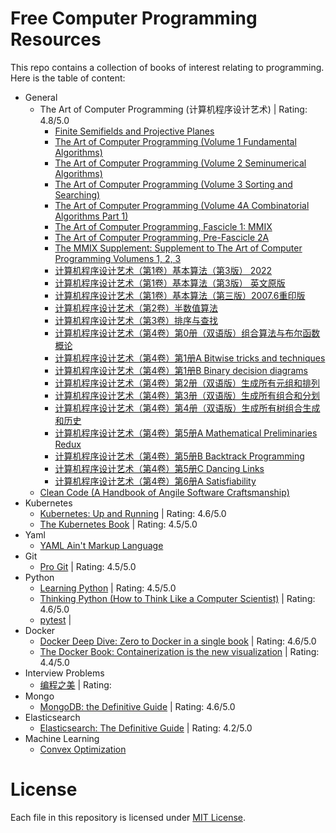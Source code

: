 # Free Computer Programming Resources
This repo contains a collection of books of interest relating to programming. 
Here is the table of content:
- General
  - The Art of Computer Programming (计算机程序设计艺术) | Rating: 4.8/5.0
    - [Finite Semifields and Projective Planes](https://github.com/leelening/Computer-Science-Books/blob/main/General/The%20Art%20of%20Computer%20Programming%20(%E8%AE%A1%E7%AE%97%E6%9C%BA%E7%A8%8B%E5%BA%8F%E8%AE%BE%E8%AE%A1%E8%89%BA%E6%9C%AF)/Finite%20Semifields%20and%20Projective%20Planes.pdf)
    - [The Art of Computer Programming (Volume 1 Fundamental Algorithms)](https://github.com/leelening/Computer-Science-Books/blob/main/General/The%20Art%20of%20Computer%20Programming%20(%E8%AE%A1%E7%AE%97%E6%9C%BA%E7%A8%8B%E5%BA%8F%E8%AE%BE%E8%AE%A1%E8%89%BA%E6%9C%AF)/The%20Art%20of%20Computer%20Programming%20(Volume%201%20Fundamental%20Algorithms).pdf)
    - [The Art of Computer Programming (Volume 2 Seminumerical Algorithms)](https://github.com/leelening/Computer-Science-Books/blob/main/General/The%20Art%20of%20Computer%20Programming%20(%E8%AE%A1%E7%AE%97%E6%9C%BA%E7%A8%8B%E5%BA%8F%E8%AE%BE%E8%AE%A1%E8%89%BA%E6%9C%AF)/The%20Art%20of%20Computer%20Programming%20(Volume%202%20Seminumerical%20Algorithms).pdf)
    - [The Art of Computer Programming (Volume 3 Sorting and Searching)](https://github.com/leelening/Computer-Science-Books/blob/main/General/The%20Art%20of%20Computer%20Programming%20(%E8%AE%A1%E7%AE%97%E6%9C%BA%E7%A8%8B%E5%BA%8F%E8%AE%BE%E8%AE%A1%E8%89%BA%E6%9C%AF)/The%20Art%20of%20Computer%20Programming%20(Volume%203%20Sorting%20and%20Searching).pdf)
    - [The Art of Computer Programming (Volume 4A Combinatorial Algorithms Part 1)](https://github.com/leelening/Computer-Science-Books/blob/main/General/The%20Art%20of%20Computer%20Programming%20(%E8%AE%A1%E7%AE%97%E6%9C%BA%E7%A8%8B%E5%BA%8F%E8%AE%BE%E8%AE%A1%E8%89%BA%E6%9C%AF)/The%20Art%20of%20Computer%20Programming%20(Volume%204A%20Combinatorial%20Algorithms%20Part%201).pdf)
    - [The Art of Computer Programming, Fascicle 1: MMIX](https://github.com/leelening/Computer-Science-Books/blob/main/General/The%20Art%20of%20Computer%20Programming%20(%E8%AE%A1%E7%AE%97%E6%9C%BA%E7%A8%8B%E5%BA%8F%E8%AE%BE%E8%AE%A1%E8%89%BA%E6%9C%AF)/The%20Art%20of%20Computer%20Programming%2C%20Fascicle%201:%20MMIX.pdf)
    - [The Art of Computer Programming, Pre-Fascicle 2A](https://github.com/leelening/Computer-Science-Books/blob/main/General/The%20Art%20of%20Computer%20Programming%20(%E8%AE%A1%E7%AE%97%E6%9C%BA%E7%A8%8B%E5%BA%8F%E8%AE%BE%E8%AE%A1%E8%89%BA%E6%9C%AF)/The%20Art%20of%20Computer%20Programming%2C%20Pre-Fascicle%202A.pdf)
    - [The MMIX Supplement: Supplement to The Art of Computer Programming Volumens 1, 2, 3](https://github.com/leelening/Computer-Science-Books/blob/main/General/The%20Art%20of%20Computer%20Programming%20(%E8%AE%A1%E7%AE%97%E6%9C%BA%E7%A8%8B%E5%BA%8F%E8%AE%BE%E8%AE%A1%E8%89%BA%E6%9C%AF)/The%20MMIX%20Supplement:%20Supplement%20to%20The%20Art%20of%20Computer%20Programming%20Volumens%201%2C%202%2C%203.pdf)
    - [计算机程序设计艺术（第1卷）基本算法（第3版） 2022](https://github.com/leelening/Computer-Science-Books/blob/main/General/The%20Art%20of%20Computer%20Programming%20(%E8%AE%A1%E7%AE%97%E6%9C%BA%E7%A8%8B%E5%BA%8F%E8%AE%BE%E8%AE%A1%E8%89%BA%E6%9C%AF)/%E8%AE%A1%E7%AE%97%E6%9C%BA%E7%A8%8B%E5%BA%8F%E8%AE%BE%E8%AE%A1%E8%89%BA%E6%9C%AF%EF%BC%88%E7%AC%AC1%E5%8D%B7%EF%BC%89%E5%9F%BA%E6%9C%AC%E7%AE%97%E6%B3%95%EF%BC%88%E7%AC%AC3%E7%89%88%EF%BC%89%202002.pdf)
    - [计算机程序设计艺术（第1卷）基本算法（第3版） 英文原版](https://github.com/leelening/Computer-Science-Books/blob/main/General/The%20Art%20of%20Computer%20Programming%20(%E8%AE%A1%E7%AE%97%E6%9C%BA%E7%A8%8B%E5%BA%8F%E8%AE%BE%E8%AE%A1%E8%89%BA%E6%9C%AF)/%E8%AE%A1%E7%AE%97%E6%9C%BA%E7%A8%8B%E5%BA%8F%E8%AE%BE%E8%AE%A1%E8%89%BA%E6%9C%AF%EF%BC%88%E7%AC%AC1%E5%8D%B7%EF%BC%89%E5%9F%BA%E6%9C%AC%E7%AE%97%E6%B3%95%EF%BC%88%E7%AC%AC3%E7%89%88%EF%BC%89%20%E8%8B%B1%E6%96%87%E5%8E%9F%E7%89%88.pdf)
    - [计算机程序设计艺术（第1卷）基本算法（第三版）2007.6重印版](https://github.com/leelening/Computer-Science-Books/blob/main/General/The%20Art%20of%20Computer%20Programming%20(%E8%AE%A1%E7%AE%97%E6%9C%BA%E7%A8%8B%E5%BA%8F%E8%AE%BE%E8%AE%A1%E8%89%BA%E6%9C%AF)/%E8%AE%A1%E7%AE%97%E6%9C%BA%E7%A8%8B%E5%BA%8F%E8%AE%BE%E8%AE%A1%E8%89%BA%E6%9C%AF%EF%BC%88%E7%AC%AC1%E5%8D%B7%EF%BC%89%E5%9F%BA%E6%9C%AC%E7%AE%97%E6%B3%95%EF%BC%88%E7%AC%AC%E4%B8%89%E7%89%88%EF%BC%892007.6%E9%87%8D%E5%8D%B0%E7%89%88.pdf)
    - [计算机程序设计艺术（第2卷）半数值算法](https://github.com/leelening/Computer-Science-Books/blob/main/General/The%20Art%20of%20Computer%20Programming%20(%E8%AE%A1%E7%AE%97%E6%9C%BA%E7%A8%8B%E5%BA%8F%E8%AE%BE%E8%AE%A1%E8%89%BA%E6%9C%AF)/%E8%AE%A1%E7%AE%97%E6%9C%BA%E7%A8%8B%E5%BA%8F%E8%AE%BE%E8%AE%A1%E8%89%BA%E6%9C%AF%EF%BC%88%E7%AC%AC2%E5%8D%B7%EF%BC%89%E5%8D%8A%E6%95%B0%E5%80%BC%E7%AE%97%E6%B3%95.pdf)
    - [计算机程序设计艺术（第3卷）排序与查找](https://github.com/leelening/Computer-Science-Books/blob/main/General/The%20Art%20of%20Computer%20Programming%20(%E8%AE%A1%E7%AE%97%E6%9C%BA%E7%A8%8B%E5%BA%8F%E8%AE%BE%E8%AE%A1%E8%89%BA%E6%9C%AF)/%E8%AE%A1%E7%AE%97%E6%9C%BA%E7%A8%8B%E5%BA%8F%E8%AE%BE%E8%AE%A1%E8%89%BA%E6%9C%AF%EF%BC%88%E7%AC%AC3%E5%8D%B7%EF%BC%89%E6%8E%92%E5%BA%8F%E4%B8%8E%E6%9F%A5%E6%89%BE.pdf)
    - [计算机程序设计艺术（第4卷）第0册（双语版）组合算法与布尔函数概论](https://github.com/leelening/Computer-Science-Books/blob/main/General/The%20Art%20of%20Computer%20Programming%20(%E8%AE%A1%E7%AE%97%E6%9C%BA%E7%A8%8B%E5%BA%8F%E8%AE%BE%E8%AE%A1%E8%89%BA%E6%9C%AF)/%E8%AE%A1%E7%AE%97%E6%9C%BA%E7%A8%8B%E5%BA%8F%E8%AE%BE%E8%AE%A1%E8%89%BA%E6%9C%AF%EF%BC%88%E7%AC%AC4%E5%8D%B7%EF%BC%89%E7%AC%AC0%E5%86%8C%EF%BC%88%E5%8F%8C%E8%AF%AD%E7%89%88%EF%BC%89%E7%BB%84%E5%90%88%E7%AE%97%E6%B3%95%E4%B8%8E%E5%B8%83%E5%B0%94%E5%87%BD%E6%95%B0%E6%A6%82%E8%AE%BA.pdf)
    - [计算机程序设计艺术（第4卷）第1册A Bitwise tricks and techniques](https://github.com/leelening/Computer-Science-Books/blob/main/General/The%20Art%20of%20Computer%20Programming%20(%E8%AE%A1%E7%AE%97%E6%9C%BA%E7%A8%8B%E5%BA%8F%E8%AE%BE%E8%AE%A1%E8%89%BA%E6%9C%AF)/%E8%AE%A1%E7%AE%97%E6%9C%BA%E7%A8%8B%E5%BA%8F%E8%AE%BE%E8%AE%A1%E8%89%BA%E6%9C%AF%EF%BC%88%E7%AC%AC4%E5%8D%B7%EF%BC%89%E7%AC%AC1%E5%86%8CA%20Bitwise%20tricks%20and%20techniques.pdf)
    - [计算机程序设计艺术（第4卷）第1册B Binary decision diagrams](https://github.com/leelening/Computer-Science-Books/blob/main/General/The%20Art%20of%20Computer%20Programming%20(%E8%AE%A1%E7%AE%97%E6%9C%BA%E7%A8%8B%E5%BA%8F%E8%AE%BE%E8%AE%A1%E8%89%BA%E6%9C%AF)/%E8%AE%A1%E7%AE%97%E6%9C%BA%E7%A8%8B%E5%BA%8F%E8%AE%BE%E8%AE%A1%E8%89%BA%E6%9C%AF%EF%BC%88%E7%AC%AC4%E5%8D%B7%EF%BC%89%E7%AC%AC1%E5%86%8CB%20Binary%20decision%20diagrams.pdf)
    - [计算机程序设计艺术（第4卷）第2册（双语版）生成所有元组和排列](https://github.com/leelening/Computer-Science-Books/blob/main/General/The%20Art%20of%20Computer%20Programming%20(%E8%AE%A1%E7%AE%97%E6%9C%BA%E7%A8%8B%E5%BA%8F%E8%AE%BE%E8%AE%A1%E8%89%BA%E6%9C%AF)/%E8%AE%A1%E7%AE%97%E6%9C%BA%E7%A8%8B%E5%BA%8F%E8%AE%BE%E8%AE%A1%E8%89%BA%E6%9C%AF%EF%BC%88%E7%AC%AC4%E5%8D%B7%EF%BC%89%E7%AC%AC2%E5%86%8C%EF%BC%88%E5%8F%8C%E8%AF%AD%E7%89%88%EF%BC%89%E7%94%9F%E6%88%90%E6%89%80%E6%9C%89%E5%85%83%E7%BB%84%E5%92%8C%E6%8E%92%E5%88%97.pdf)
    - [计算机程序设计艺术（第4卷）第3册（双语版）生成所有组合和分划](https://github.com/leelening/Computer-Science-Books/blob/main/General/The%20Art%20of%20Computer%20Programming%20(%E8%AE%A1%E7%AE%97%E6%9C%BA%E7%A8%8B%E5%BA%8F%E8%AE%BE%E8%AE%A1%E8%89%BA%E6%9C%AF)/%E8%AE%A1%E7%AE%97%E6%9C%BA%E7%A8%8B%E5%BA%8F%E8%AE%BE%E8%AE%A1%E8%89%BA%E6%9C%AF%EF%BC%88%E7%AC%AC4%E5%8D%B7%EF%BC%89%E7%AC%AC3%E5%86%8C%EF%BC%88%E5%8F%8C%E8%AF%AD%E7%89%88%EF%BC%89%E7%94%9F%E6%88%90%E6%89%80%E6%9C%89%E7%BB%84%E5%90%88%E5%92%8C%E5%88%86%E5%88%92.pdf)
    - [计算机程序设计艺术（第4卷）第4册（双语版）生成所有树组合生成和历史](https://github.com/leelening/Computer-Science-Books/blob/main/General/The%20Art%20of%20Computer%20Programming%20(%E8%AE%A1%E7%AE%97%E6%9C%BA%E7%A8%8B%E5%BA%8F%E8%AE%BE%E8%AE%A1%E8%89%BA%E6%9C%AF)/%E8%AE%A1%E7%AE%97%E6%9C%BA%E7%A8%8B%E5%BA%8F%E8%AE%BE%E8%AE%A1%E8%89%BA%E6%9C%AF%EF%BC%88%E7%AC%AC4%E5%8D%B7%EF%BC%89%E7%AC%AC4%E5%86%8C%EF%BC%88%E5%8F%8C%E8%AF%AD%E7%89%88%EF%BC%89%E7%94%9F%E6%88%90%E6%89%80%E6%9C%89%E6%A0%91%E7%BB%84%E5%90%88%E7%94%9F%E6%88%90%E5%92%8C%E5%8E%86%E5%8F%B2.pdf)
    - [计算机程序设计艺术（第4卷）第5册A Mathematical Preliminaries Redux](https://github.com/leelening/Computer-Science-Books/blob/main/General/The%20Art%20of%20Computer%20Programming%20(%E8%AE%A1%E7%AE%97%E6%9C%BA%E7%A8%8B%E5%BA%8F%E8%AE%BE%E8%AE%A1%E8%89%BA%E6%9C%AF)/%E8%AE%A1%E7%AE%97%E6%9C%BA%E7%A8%8B%E5%BA%8F%E8%AE%BE%E8%AE%A1%E8%89%BA%E6%9C%AF%EF%BC%88%E7%AC%AC4%E5%8D%B7%EF%BC%89%E7%AC%AC5%E5%86%8CA%20Mathematical%20Preliminaries%20Redux.pdf)
    - [计算机程序设计艺术（第4卷）第5册B Backtrack Programming](https://github.com/leelening/Computer-Science-Books/blob/main/General/The%20Art%20of%20Computer%20Programming%20(%E8%AE%A1%E7%AE%97%E6%9C%BA%E7%A8%8B%E5%BA%8F%E8%AE%BE%E8%AE%A1%E8%89%BA%E6%9C%AF)/%E8%AE%A1%E7%AE%97%E6%9C%BA%E7%A8%8B%E5%BA%8F%E8%AE%BE%E8%AE%A1%E8%89%BA%E6%9C%AF%EF%BC%88%E7%AC%AC4%E5%8D%B7%EF%BC%89%E7%AC%AC5%E5%86%8CB%20Backtrack%20Programming.pdf)
    - [计算机程序设计艺术（第4卷）第5册C Dancing Links](https://github.com/leelening/Computer-Science-Books/blob/main/General/The%20Art%20of%20Computer%20Programming%20(%E8%AE%A1%E7%AE%97%E6%9C%BA%E7%A8%8B%E5%BA%8F%E8%AE%BE%E8%AE%A1%E8%89%BA%E6%9C%AF)/%E8%AE%A1%E7%AE%97%E6%9C%BA%E7%A8%8B%E5%BA%8F%E8%AE%BE%E8%AE%A1%E8%89%BA%E6%9C%AF%EF%BC%88%E7%AC%AC4%E5%8D%B7%EF%BC%89%E7%AC%AC5%E5%86%8CC%20Dancing%20Links.pdf)
    - [计算机程序设计艺术（第4卷）第6册A Satisfiability](https://github.com/leelening/Computer-Science-Books/blob/main/General/The%20Art%20of%20Computer%20Programming%20(%E8%AE%A1%E7%AE%97%E6%9C%BA%E7%A8%8B%E5%BA%8F%E8%AE%BE%E8%AE%A1%E8%89%BA%E6%9C%AF)/%E8%AE%A1%E7%AE%97%E6%9C%BA%E7%A8%8B%E5%BA%8F%E8%AE%BE%E8%AE%A1%E8%89%BA%E6%9C%AF%EF%BC%88%E7%AC%AC4%E5%8D%B7%EF%BC%89%E7%AC%AC6%E5%86%8CA%20Satisfiability.pdf)
  - [Clean Code (A Handbook of Angile Software Craftsmanship)](https://github.com/leelening/Computer-Science-Books/blob/main/General/Clean%20Code%20(A%20Handbook%20of%20Agile%20Software%20Craftsmanship).pdf)
- Kubernetes
  - [Kubernetes: Up and Running](https://github.com/leelening/Computer-Science-Books/blob/main/Kubernetes/Kubernetes:%20Up%20and%20Running.pdf) | Rating: 4.6/5.0
  - [The Kubernetes Book](https://github.com/leelening/Computer-Science-Books/blob/main/Kubernetes/The%20Kubernetes%20Book.pdf) | Rating: 4.5/5.0
- Yaml
  - [YAML Ain't Markup Language](https://github.com/leelening/Computer-Science-Books/blob/main/YAML/YAML%20Ain%E2%80%99t%20Markup%20Language%20(YAML%E2%84%A2)%20revision%201.2.2.html)
- Git
  - [Pro Git](https://github.com/leelening/Computer-Science-Books/blob/main/Git/progit.pdf) | Rating: 4.5/5.0
- Python
  - [Learning Python](https://github.com/leelening/Computer-Science-Books/blob/main/Python/Learning%20Python.pdf) | Rating: 4.5/5.0
  - [Thinking Python (How to Think Like a Computer Scientist)](https://github.com/leelening/Computer-Science-Books/blob/main/Python/Think%20Python%20(How%20to%20Think%20Like%20a%20Computer%20Scientist).pdf) | Rating: 4.6/5.0
  - [pytest](https://github.com/leelening/Computer-Science-Books/blob/main/Python/pytest.pdf) | 
- Docker
  - [Docker Deep Dive: Zero to Docker in a single book](https://github.com/leelening/Computer-Science-Books/blob/main/Docker/Docker%20Deep%20Dive.pdf) | Rating: 4.6/5.0
  - [The Docker Book: Containerization is the new visualization](https://github.com/leelening/Computer-Science-Books/blob/main/Docker/The%20Docker%20Book.pdf) | Rating: 4.4/5.0
- Interview Problems
  - [编程之美](https://github.com/leelening/Computer-Science-Books/blob/main/Interview%20Problems/%E7%BC%96%E7%A8%8B%E4%B9%8B%E7%BE%8E.pdf) | Rating:
- Mongo
  - [MongoDB: the Definitive Guide](https://github.com/leelening/Computer-Science-Books/blob/main/Mongo/MongoDB%20(The%20Definitive%20Guide).pdf) | Rating: 4.6/5.0
- Elasticsearch
  - [Elasticsearch: The Definitive Guide](https://github.com/leelening/Computer-Science-Books/blob/main/Elasticsearch/Elasticsearch%20(The%20Definitive%20Guide).pdf) | Rating: 4.2/5.0
- Machine Learning
  - [Convex Optimization](https://github.com/)
# License
Each file in this repository is licensed under [MIT License](https:://github.com/leelening/Computer-Science-Books/LICENSE).